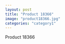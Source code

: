 ```yaml
---
layout: post
title: "Product 18366"
image: "product18366.jpg"
categories: "category1"
---
```

Product 18366
